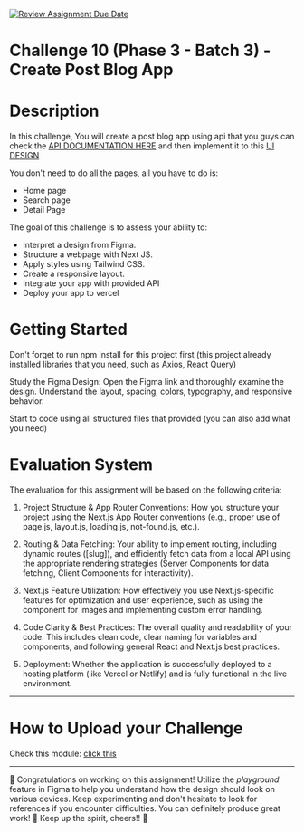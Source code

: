[![Review Assignment Due Date](https://classroom.github.com/assets/deadline-readme-button-22041afd0340ce965d47ae6ef1cefeee28c7c493a6346c4f15d667ab976d596c.svg)](https://classroom.github.com/a/EK148hCW)
# Challenge 10 (Phase 3 - Batch 3) - Create Post Blog App

# Description

In this challenge, You will create a post blog app using api that you guys can check the [API DOCUMENTATION HERE](https://blogger-wph-api-production.up.railway.app/api/)
and then implement it to this [UI DESIGN](https://www.figma.com/design/vQHN3uPFiXfm8EYye431jN/Blog--Copy-?node-id=17488-16700&p=f&t=J4ZJzMMU48EI0YNn-0)

You don't need to do all the pages, all you have to do is:

- Home page
- Search page
- Detail Page

The goal of this challenge is to assess your ability to:

- Interpret a design from Figma.
- Structure a webpage with Next JS.
- Apply styles using Tailwind CSS.
- Create a responsive layout.
- Integrate your app with provided API
- Deploy your app to vercel

# Getting Started

Don't forget to run npm install for this project first (this project already installed libraries that you need, such as Axios, React Query)

Study the Figma Design: Open the Figma link and thoroughly examine the design. Understand the layout, spacing, colors, typography, and responsive behavior.

Start to code using all structured files that provided (you can also add what you need)

# Evaluation System

The evaluation for this assignment will be based on the following criteria:

1. Project Structure & App Router Conventions: How you structure your project using the Next.js App Router conventions (e.g., proper use of page.js, layout.js, loading.js, not-found.js, etc.).

2. Routing & Data Fetching: Your ability to implement routing, including dynamic routes ([slug]), and efficiently fetch data from a local API using the appropriate rendering strategies (Server Components for data fetching, Client Components for interactivity).

3. Next.js Feature Utilization: How effectively you use Next.js-specific features for optimization and user experience, such as using the <Image> component for images and implementing custom error handling.

4. Code Clarity & Best Practices: The overall quality and readability of your code. This includes clean code, clear naming for variables and components, and following general React and Next.js best practices.

5. Deployment: Whether the application is successfully deployed to a hosting platform (like Vercel or Netlify) and is fully functional in the live environment.

---

# How to Upload your Challenge

Check this module: [click this](https://orchid-clematis-3e4.notion.site/Panduan-Penggunaan-Git-Untuk-Upload-Assignment-e2d80a19b3684f5d8f1a4209dcf85445?pvs=73)

---

🎉 Congratulations on working on this assignment! Utilize the _playground_ feature in Figma to help you understand how the design should look on various devices. Keep experimenting and don't hesitate to look for references if you encounter difficulties. You can definitely produce great work! 🚀 Keep up the spirit, cheers!! 🎈
